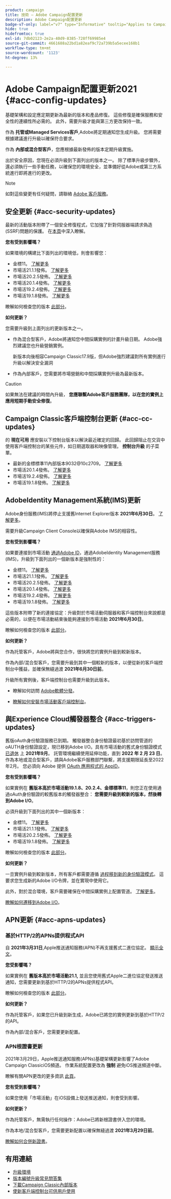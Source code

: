 ```yaml
---
product: campaign
title: 技術 — Adobe Campaign配置更新
description: Adobe Campaign配置更新
badge-v7-only: label="v7" type="Informative" tooltip="Applies to Campaign Classic v7 only"
hide: true
hidefromtoc: true
exl-id: 7db02123-2e2a-40d9-8385-728ff69985e4
source-git-commit: 4661688a22bd1a82eaf9c72a739b5a5ecee168b1
workflow-type: tm+mt
source-wordcount: '1123'
ht-degree: 13%

---
```


# Adobe Campaign配置更新2021 {#acc-config-updates}



基礎架構和設定應定期更新為最新的版本和產品修復。 這些修復是確保服務和安全性的連續性所必需的。 此外，需要升級才能與第三方更改保持一致。

作為 **托管或Managed Services客戶**,Adobe將定期通知您生成升級。 您將需要根據建議進行升級以確保符合要求。

作為 **內部或混合型客戶**，您應根據最新發佈的版本定期升級實施。

出於安全原因，您現在必須升級到下面列出的版本之一。 除了標準升級步驟外，還必須執行一些手動任務，以確保您的環境安全，並準備好從Adobe或第三方系統進行即將進行的更改。

>[!NOTE]
>
>如對這些變更有任何疑問，請聯絡 [Adobe 客戶服務](https://helpx.adobe.com/tw/enterprise/admin-guide.html/enterprise/using/support-for-experience-cloud.ug.html)。

## 安全更新 {#acc-security-updates}

最新的活動版本附帶了一個安全修復程式，它加強了針對伺服器端請求偽造(SSRF)問題的保護。 在[本頁](https://helpx.adobe.com/tw/security/products/campaign/apsb21-04.html)中深入瞭解。

**您有受到影響嗎？**

如果環境的構建比下面列出的環境低，則會影響您：

* 金標11。 [了解更多](../../rn/using/gold-standard.md)
* 市場活21.1.1發佈。 [了解更多](../../rn/using/latest-release.md)
* 市場活20.2.5發佈。 [了解更多](../../rn/using/release--2020.md#release-20-2-5-build-9188)
* 市場活20.1.4發佈。 [了解更多](../../rn/using/release--2020.md#release-20-1-4-build-9126)
* 市場活19.2.4發佈。 [了解更多](../../rn/using/release--2019.md#release-19-2-4-build-9082)
* 市場活19.1.8發佈。 [了解更多](../../rn/using/release--2019.md#release-19-1-8-build-9039)

瞭解如何檢查您的版本 [此部分](../../platform/using/launching-adobe-campaign.md#getting-your-campaign-version)。

**如何更新？**

您需要升級到上面列出的更新版本之一。

* 作為混合型客戶，Adobe將通知您中間採購實例的計畫升級日期。 Adobe強烈建議您也升級營銷實例。

   新版本向後相容Campaign Classic17.9版，但Adobe強烈建議對所有實例進行升級以解決安全漏洞

* 作為內部客戶，您需要將市場營銷和中間採購實例升級為最新版本。

>[!CAUTION]
>
>如果無法在建議的時間內升級， **您應聯繫Adobe客戶服務團隊，以在您的實例上應用短期手動安全修復**。

## Campaign Classic客戶端控制台更新  {#acc-cc-updates}

的 **現在可用** 應安裝以下控制台版本以解決最近確定的回歸。 此回歸阻止在交貨中使用客戶端控制台的某些元件，如日期選取器和映像管理。 **控制台升級** 的子菜單。

* 最新的金標標準11內部版本9032@10c2709。 [了解更多](../../rn/using/gold-standard.md)
* 市場活20.1.4發佈。 [了解更多](../../rn/using/release--2020.md#release-20-1-4-build-9126)
* 市場活19.2.4發佈。 [了解更多](../../rn/using/release--2019.md#release-19-2-4-build-9082)
* 市場活19.1.8發佈。 [了解更多](../../rn/using/release--2019.md#release-19-1-8-build-9039)

## AdobeIdentity Management系統(IMS)更新

Adobe身份服務(IMS)將停止支援舊Internet Explorer版本 **2021年6月30日**。 [了解更多](https://helpx.adobe.com/x-productkb/global/update-operating-system-and-browser.html)。

需要升級Campaign Client Console以確保與Adobe IMS的相容性。

**您有受到影響嗎？**

如果要連接到市場活動 [通過Adobe ID](../../integrations/using/about-adobe-id.md)，通過AdobeIdentity Management服務(IMS)，升級到下面列出的一個新版本是強制性的：

* 金標11。 [了解更多](../../rn/using/gold-standard.md)
* 市場活21.1.1發佈。 [了解更多](../../rn/using/latest-release.md)
* 市場活20.2.5發佈。 [了解更多](../../rn/using/release--2020.md#release-20-2-5-build-9188)
* 市場活20.1.4發佈。 [了解更多](../../rn/using/release--2020.md#release-20-1-4-build-9126)
* 市場活19.2.4發佈。 [了解更多](../../rn/using/release--2019.md#release-19-2-4-build-9082)
* 市場活19.1.8發佈。 [了解更多](../../rn/using/release--2019.md#release-19-1-8-build-9039)

這些版本附帶了新的連接協定：升級對於市場活動伺服器和客戶端控制台來說都是必需的，以便在市場活動結束後能夠連接到市場活動 **2021年6月30日**。

瞭解如何檢查您的版本 [此部分](../../platform/using/launching-adobe-campaign.md#getting-your-campaign-version)。

**如何更新？**

作為托管客戶，Adobe將與您合作，很快將您的實例升級到較新版本。

作為內部/混合型客戶，您需要升級到其中一個較新的版本，以便從新的客戶端控制台中獲益，並確保無縫過渡 **2021年6月30日前**。

升級所有實例後，客戶端控制台也需要升級到此版本。

* 瞭解如何訪問 [Adobe軟體分發](https://experienceleague.adobe.com/docs/experience-cloud/software-distribution/home.html?lang=zh-Hant)。

* [瞭解如何安裝市場活動客戶端控制台](../../installation/using/installing-the-client-console.md)。

## 與Experience Cloud觸發器整合 {#acc-triggers-updates}

舊版oAuth身份驗證服務已到期。 觸發器整合身份驗證最初基於訪問管道的oAUTH身份驗證設定，現已移到Adobe I/O。具有市場活動的舊式身份驗證模式 [已退休](https://experienceleaguecommunities.adobe.com/t5/adobe-analytics-discussions/adobe-analytics-legacy-api-end-of-life-notice/td-p/385411) 上 **2021年9月**。 託管環境繼續使用延伸功能，直到 **2022 年 2 月 23 日**。作為本地或混合型客戶，請與Adobe客戶服務部門聯繫，將支援期限延長至2022年2月。 您必須向 Adobe 提供 [OAuth 應用程式的 AppID](../../integrations/using/configuring-pipeline.md#step-optional)。

**您有受到影響嗎？**

如果實例在 **舊版本高於市場活動19.1.8、20.2.4、金標標準11**，則您正在使用通過oAuth身份驗證的較舊版本的觸發器整合： **您需要升級到較新的版本，然後轉到Adobe I/O**。

必須升級到下面列出的其中一個新版本：

* 金標11。 [了解更多](../../rn/using/gold-standard.md)
* 市場活21.1.1發佈。 [了解更多](../../rn/using/latest-release.md)
* 市場活20.2.5發佈。 [了解更多](../../rn/using/release--2020.md#release-20-2-5-build-9188)
* 市場活19.1.8發佈。 [了解更多](../../rn/using/release--2019.md#release-19-1-8-build-9039)

瞭解如何檢查您的版本 [此部分](../../platform/using/launching-adobe-campaign.md#getting-your-campaign-version)。

**如何更新？**

一旦實例升級到較新版本，所有客戶都需要遵循 [過程移到新的身份驗證模式](../../integrations/using/configuring-adobe-io.md)。 這要求您生成新的Adobe I/O令牌，並在實現中使用它。  

此外，對於混合環境，客戶需要確保在中間採購實例上配置管道。 [了解更多](../../integrations/using/configuring-pipeline.md)。

[瞭解如何遷移到Adobe I/O](../../integrations/using/configuring-adobe-io.md)。

## APN更新 {#acc-apns-updates}

### 基於HTTP/2的APNs提供程式API

自 **2021年3月31日**,Apple推送通知服務(APN)不再支援舊式二進位協定。 [顯示全文](https://developer.apple.com/news/?id=c88acm2b)。

**您受影響嗎？**

如果實例在 **舊版本高於市場活動21.1,** 並且您使用舊式Apple二進位協定發送推送通知，您需要更新到基於HTTP/2的APNs提供程式API。

瞭解如何檢查您的版本 [此部分](../../platform/using/launching-adobe-campaign.md#getting-your-campaign-version)。

**如何更新？**

作為托管客戶，如果您已升級到新生成，Adobe已將您的實例更新到基於HTTP/2的API。

作為內部/混合客戶，您需要更新配置。

### APN根證書更新

2021年3月29日，Apple推送通知服務(APNs)基礎架構更新影響了Adobe Campaign ClassiciOS頻道。 作業系統配置更改為 **強制** 避免iOS推送頻道中斷。

瞭解有關APN更改的更多資訊 [此頁](https://developer.apple.com/news/?id=7gx0a2lp)。

**您有受到影響嗎？**

如果您使用「市場活動」在iOS設備上發送推送通知，則會受到影響。

**如何更新？**

作為托管客戶，無需執行任何操作：Adobe已將新根證書併入您的環境。

作為本地/混合型客戶，您需要更新配置以確保無縫過渡 **2021年3月29日前**。

[瞭解如何合併新證書](ios-certificate-update.md)。

## 有用連結

* [升級環境](../../production/using/build-upgrade.md)
* [版本編號升級常見問答集](../../platform/using/faq-build-upgrade.md)
* [下載Campaign Classic內部版本](https://experience.adobe.com/#/downloads/content/software-distribution/en/campaign.html)
* [使新客戶端控制台可供用戶使用](../../installation/using/client-console-availability-for-windows.md)
